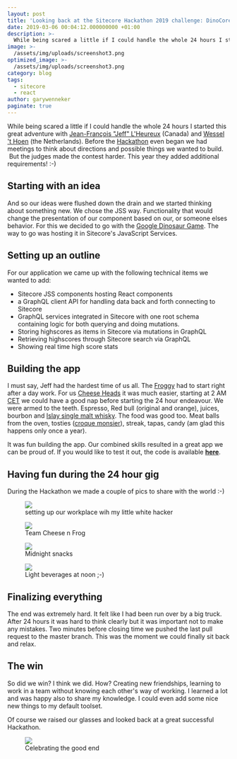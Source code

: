 ```yaml
---
layout: post
title: 'Looking back at the Sitecore Hackathon 2019 challenge: DinoCore'
date: 2019-03-06 00:04:12.000000000 +01:00
description: >-
  While being scared a little if I could handle the whole 24 hours I started this great adventure with Jean-François &quot;Jeff&quot; L&#x27;Heureux (Canada) and Wessel &#x27;t Hoen (the Netherlands). Before the Hackathon even began we had meetings to think about directions and possible things we wanted to build.
image: >-
  /assets/img/uploads/screenshot3.png
optimized_image: >-
  /assets/img/uploads/screenshot3.png
category: blog
tags:
  - sitecore
  - react
author: garywenneker
paginate: true
---
```

<p>While being scared a little if I could handle the whole 24 hours I started this great adventure with <a href="https://ca.linkedin.com/in/jflheureux">Jean-François "Jeff" L'Heureux</a> (Canada) and <a href="https://nl.linkedin.com/in/wessel-t-hoen-76818519">Wessel 't Hoen</a> (the Netherlands). Before the <a href="http://www.sitecorehackathon.org/sitecore-hackathon-2019/">Hackathon</a> even began we had meetings to think about directions and possible things we wanted to build.  But the judges made the contest harder. This year they added additional requirements! :-)</p><p></p><h2 id="starting-with-an-idea">Starting with an idea</h2><p>And so our ideas were flushed down the drain and we started thinking about something new. We chose the JSS way. Functionality that would change the presentation of our component based on our, or someone elses behavior. For this we decided to go with the <a href="https://chromedino.com/">Google Dinosaur Game</a>. The way to go was hosting it in Sitecore's JavaScript Services.</p><p></p><h2 id="setting-up-an-outline">Setting up an outline</h2><p>For our application we came up with the following technical items we wanted to add:</p><ul>
<li>Sitecore JSS components hosting React components</li>
<li>a GraphQL client API for handling data back and forth connecting to Sitecore</li>
<li>GraphQL services integrated in Sitecore with one root schema containing logic for both querying and doing mutations.</li>
<li>Storing highscores as items in Sitecore via mutations in GraphQL</li>
<li>Retrieving highscores through Sitecore search via GraphQL</li>
<li>Showing real time high score stats</li>
</ul>
<p></p><h2 id="building-the-app">Building the app</h2><p>I must say, Jeff had the hardest time of us all. The <a href="https://www.quora.com/Why-are-the-French-called-frogs">Froggy</a> had to start right after a day work. For us <a href="https://www.urbandictionary.com/define.php?term=Kaaskop">Cheese Heads</a> it was much easier, starting at 2 AM <a href="https://time.is/nl/CET">CET</a> we could have a good nap before starting the 24 hour endeavour. We were armed to the teeth. Espresso, Red bull (original and orange), juices, bourbon and <a href="https://en.wikipedia.org/wiki/Islay_whisky">Islay single malt whisky</a>. The food was good too. Meat balls from the oven, tosties (<a href="https://en.wikipedia.org/wiki/Croque_monsieur">croque monsier</a>), streak, tapas, candy (am glad this happens only once a year).</p><p>It was fun building the app. Our combined skills resulted in a great app we can be proud of. If you would like to test it out, the code is available <a href="https://github.com/Sitecore-Hackathon/2019-Cheese-n-Frog"><strong>here</strong></a>.</p><p></p><h2 id="having-fun-during-the-24-hour-gig">Having fun during the 24 hour gig</h2><p>During the Hackathon we made a couple of pics to share with the world :-)</p><figure class="kg-image-card kg-width-wide"><img src="/content/images/2019/03/53454921_2319498851670944_6032756551960231936_n.jpg" class="kg-image"><figcaption>setting up our workplace wih my little white hacker</figcaption></figure><figure class="kg-image-card kg-width-wide"><img src="/content/images/2019/03/53238228_432039194216075_810252181755133952_n.jpg" class="kg-image"><figcaption>Team Cheese n Frog</figcaption></figure><figure class="kg-image-card kg-width-wide"><img src="/content/images/2019/03/53886057_1009188145957078_1519079277750910976_n.jpg" class="kg-image"><figcaption>Midnight snacks</figcaption></figure><figure class="kg-image-card kg-width-wide"><img src="/content/images/2019/03/53313391_256546531902355_3141501507367600128_n.jpg" class="kg-image"><figcaption>Light beverages at noon ;-)</figcaption></figure><p></p><h2 id="finalizing-everything">Finalizing everything</h2><p>The end was extremely hard. It felt like I had been run over by a big truck. After 24 hours it was hard to think clearly but it was important not to make any mistakes. Two minutes before closing time we pushed the last pull request to the master branch. This was the moment we could finally sit back and relax. </p><p></p><h2 id="the-win">The win</h2><p>So did we win? I think we did. How? Creating new friendships, learning to work in a team without knowing each other's way of working. I learned a lot and was happy also to share my knowledge. I could even add some nice new things to my default toolset.</p><p>Of course we raised our glasses and looked back at a great successful Hackathon.</p><figure class="kg-image-card kg-width-full"><img src="/content/images/2019/03/D0sjXzQWsAIjZVI--1-.jpg" class="kg-image"><figcaption>Celebrating the good end</figcaption></figure><p></p>
